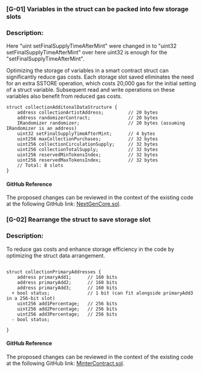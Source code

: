 ### [G-01] Variables in the struct can be packed into few storage slots

### Description:

Here "uint setFinalSupplyTimeAfterMint" were changed in to "uint32 setFinalSupplyTimeAfterMint"
over here uint32 is enough for the "setFinalSupplyTimeAfterMint".
 
Optimizing the storage of variables in a smart contract struct can significantly reduce gas costs. Each storage slot saved eliminates the need for an extra SSTORE operation, which costs 20,000 gas for the initial setting of a struct variable. Subsequent read and write operations on these variables also benefit from reduced gas costs.


```solidity
struct collectionAdditonalDataStructure {
    address collectionArtistAddress;         // 20 bytes
    address randomizerContract;              // 20 bytes
    IRandomizer randomizer;                  // 20 bytes (assuming IRandomizer is an address)
    uint32 setFinalSupplyTimeAfterMint;      // 4 bytes
    uint256 maxCollectionPurchases;          // 32 bytes
    uint256 collectionCirculationSupply;     // 32 bytes
    uint256 collectionTotalSupply;           // 32 bytes
    uint256 reservedMinTokensIndex;          // 32 bytes
    uint256 reservedMaxTokensIndex;          // 32 bytes
    // Total: 8 slots 
}
```

#### GitHub Reference
The proposed changes can be reviewed in the context of the existing code at the following GitHub link: [NextGenCore.sol](https://github.com/code-423n4/2023-10-nextgen/blob/main/smart-contracts/NextGenCore.sol#L44).




### [G-02] Rearrange the struct to save storage slot

### Description:

To reduce gas costs and enhance storage efficiency in the code by optimizing the struct data arrangement.

```solidity

struct collectionPrimaryAddresses {
    address primaryAdd1;      // 160 bits
    address primaryAdd2;      // 160 bits
    address primaryAdd3;      // 160 bits
  + bool status;              // 1 bit (can fit alongside primaryAdd3 in a 256-bit slot)
    uint256 add1Percentage;   // 256 bits
    uint256 add2Percentage;   // 256 bits
    uint256 add3Percentage;   // 256 bits
  - bool status;

}
```

#### GitHub Reference
The proposed changes can be reviewed in the context of the existing code at the following GitHub link: [MinterContract.sol](https://github.com/code-423n4/2023-10-nextgen/blob/main/smart-contracts/MinterContract.sol#L73).


